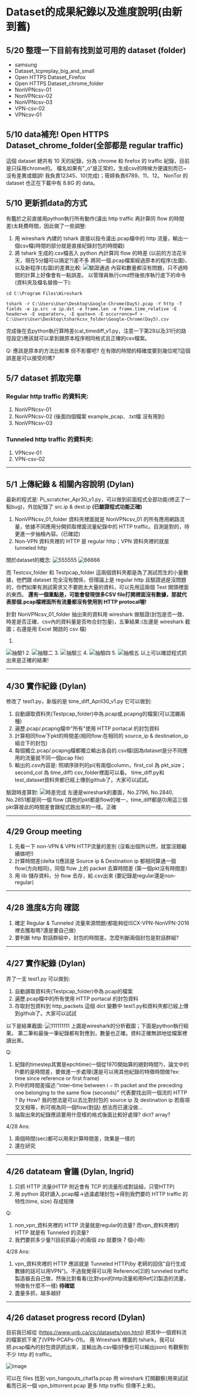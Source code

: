 # Dataset的成果紀錄以及進度說明(由新到舊)

## 5/20 整理一下目前有找到並可用的 dataset (folder)
- samsung
- Dataset_tcpreplay_big_and_small
- Open HTTPS Dataset_Firefox
- Open HTTPS Dataset_chrome_folder
- NonVPNcsv-01
- NonVPNcsv-02
- NonVPNcsv-03
- VPN-csv-02
- VPNcsv-01

## 5/10 data補充! Open HTTPS Dataset_chrome_folder(**全部都是 regular traffic**)
這個 dataset 總共有 10 天的紀錄，分為 chrome 和 firefox 的 traffic 紀錄，目前是只採用chrome的。
檔名如果有"_o"是正常的，生成csv的時候方便識別而已~沒有差異或錯誤!
我負責12345、10(完成)；筱婷負責6789、11、12。
NonTor 的 dataset 也正在下載中有 8.8G 的 data。

## 5/10 更新抓data的方式
有鑑於之前直接用python執行所有動作(濾出 http traffic 再計算同 flow 的時間差)太耗費時間，因此做了一些調整:
1. 用 wireshark 內建的 tshark 直接以指令濾出.pcap檔中的 http 流量，輸出一個csv檔(時間的部分就是直接紀錄封包的時間戳)
2. 將 tshark 生成的.csv檔丟入 python 內計算同 flow 的時差
(以前的方法花半天，現在5分鐘可以搞定?)差不多
將同一個.pcap檔案經過原本的程序(左圖)、以及新程序(右圖)的差異比較:
![驗證通過](https://github.com/Computer-Networks-CO3005-Group3/Final_Project/assets/73822955/b9bbd25d-dd2b-4b08-9e09-b3b693a3304c)
內容和數量都沒有問題，只不過時間的計算上好像會有一點誤差。
以管理員執行cmd然後依序執行底下的命令(資料夾及檔名替換一下):
```
cd C:\Program Files\Wireshark

tshark -r C:\Users\User\Desktop\Google-Chrome(Day5).pcap -Y http -T fields -e ip.src -e ip.dst -e frame.len -e frame.time_relative -E header=n -E separator=, -E quote=n -E occurrence=f > C:\Users\User\Desktop\tsharkcsv_folder\Google-Chrome(Day5).csv
```
完成後在去python執行算時差(cal_timediff_v1.py，注意一下第29以及31行的路徑設定)應該就可以拿到跟原本程序相同格式且正確的csv檔案。

Q:
應該是原本的方法比較準 但不影響吧? 在有限的時間的精確度要到幾位呢?這個誤差是可以接受的嗎?


## 5/7 dataset 抓取完畢
### Regular http traffic 的資料夾:
1. NonVPNcsv-01
2. NonVPNcsv-02 (後面四個檔案 example_pcap、.txt檔 沒有用到)
3. NonVPNcsv-03
### Tunneled http traffic 的資料夾:
1. VPNcsv-01
2. VPN-csv-02

---

## 5/1 上傳紀錄 & 相關內容說明 (Dylan)
最新的程式是: Pi_scratcher_Apr30_v1.py，可以做到前面程式全部功能(修正了一點bug)，外加紀錄了 src.ip & dest.ip **(已驗證程式功能正確)**
1. NonVPNcsv_01_folder 資料夾裡面就是 NonVPNcsv_01 的所有應用網路流量，依據不同應用分開抓取裡面流量紀錄中的 HTTP traffic。目測是對的，待更進一步抽檢內容。(已確認)
2. Non-VPN 資料夾裡的 HTTP 是 regular http；VPN 資料夾裡的就是 tunneled http

關於dataset的概念:
![555555](https://github.com/Computer-Networks-CO3005-Group3/Final_Project/assets/73822955/dc6f94af-9db7-456e-bd81-0f8b7203a0f6)
![66666](https://github.com/Computer-Networks-CO3005-Group3/Final_Project/assets/73822955/05a5cea3-042e-4850-b084-b47b7831adeb)

而 Testcsv_folder 和 Testpcap_folder 這兩個資料夾都是為了測試而生的小量數據，他們跟 dataset 完全沒有關係，但理論上是 regular http 且驗證過是沒問題的，你們如果有測試需求又不要跑太大量的資料，可以先用這兩個 Test 開頭裡面的東西。
**還有一個重點是，可能會發現很多CSV file打開裡面沒有數據，那就代表那個.pcap檔裡面所有流量都沒有使用到 HTTP protocal喔!**

針對 NonVPNcsv_01_folder 抽出來的資料用 wireshark 做驗證(封包是否一致、時差是否正確、csv內的資料量是否吻合封包量)，五筆結果:(左邊是 wireshark 截圖；右邊是用 Excel 開啟的 csv 檔)

1.
![抽驗1](https://github.com/Computer-Networks-CO3005-Group3/Final_Project/assets/73822955/31523919-657f-43a8-89af-4d5e908ad206)
2.
![抽驗二](https://github.com/Computer-Networks-CO3005-Group3/Final_Project/assets/73822955/6c33e338-6389-492e-a494-dcb99d425637)
3.
![抽驗三](https://github.com/Computer-Networks-CO3005-Group3/Final_Project/assets/73822955/40747c74-135c-4069-9aa7-a30eca6285c7)
4.
![抽驗四](https://github.com/Computer-Networks-CO3005-Group3/Final_Project/assets/73822955/910ef0d6-e129-48f2-907e-8c7d63f3c009)
5.
![抽檢五](https://github.com/Computer-Networks-CO3005-Group3/Final_Project/assets/73822955/ce054318-7ea5-42b4-9e5d-774597903834)
以上可以確認程式抓出來是正確的結果!

---
## 4/30 實作紀錄 (Dylan)
修改了 test1.py，新版的是 time_diff_April30_v1.py 它可以做到:
1. 自動讀取資料夾(Testpcap_folder)中為.pcap或.pcapng的檔案(可以混雜兩種)
2. 遍歷.pcap/.pcapng檔中"所有"使用 HTTP portacal 的封包資料
3. 計算相同flow下pkt的時間差(相同flow:在相同的 source_ip & destination_ip 組合下的封包)
4. 每個獨立.pcap/.pcapng檔都獨立輸出各自的.csv檔(因為dataset是分不同應用的流量就不同一個pcap file)
5. 輸出的.csv內容是: 照順序排列的pi(有兩個column，first_col 為 pkt_size；second_col 為 time_diff) csv_folder裡面可以看。
time_diff.py和test_dataset資料夾都已經上傳到github了。大家可以試試。


驗證時差算對:
![時差完成](https://github.com/Computer-Networks-CO3005-Group3/Final_Project/assets/73822955/83a4b9e8-d649-493d-a495-d25fbe0ad872)
左邊是wireshark的畫面，No.2796, No.2840, No.2851都是同一個 flow (其他的pkt都是flow的唯一，time_diff都是0)用這三個pkt算彼此的時間差會跟程式跑出來的一樣。正確

---
## 4/29 Group meeting
1. 先看一下 non-VPN & VPN HTTP流量的差別 (沒看出個所以然，就當沒錯繼續做吧!)
2. 計算時間差(delta t)應該是 Source ip & Destination ip 都相同算通一個 flow(方向相同)，同個 flow 上的 packet 去算時間差 (第一個pkt沒有時間差)
3. 用 lib 儲存資料，分 flow 去存，給.csv出來 (要記錄是regular還是non-regular)

---
## 4/28 進度&方向 確認
1. 確定 Regular & Tunneled 流量來源問題(都能夠從ISCX-VPN-NonVPN-2016裡去獲取嗎?還是要自己做)
2. 要判斷 http 對話群組中，封包的時間差。怎麼判斷兩個封包是對話群組?

---
## 4/27 實作紀錄 (Dylan)
弄了一支 test1.py 可以做到:
1. 自動讀取資料夾(Testpcap_folder)中為.pcap的檔案
2. 遍歷.pcap檔中的所有使用 HTTP portacal 的封包資料
3. 存取封包資料到 http_packets 這個 dict 變數中
test1.py和資料夾都已經上傳到github了。大家可以試試

以下是結果截圖:
![111111111](https://github.com/Computer-Networks-CO3005-Group3/Final_Project/assets/73822955/11f551f4-ae38-4fec-a58a-72b88caf9f66)
上圖是wireshark的分析截圖；下面是python執行結果。
第二筆和最後一筆紀錄都有對應到，數量也正確。資料正確無誤地從檔案裡讀出來。

Q:
1. 紀錄的timestep其實是epchtime(一個從1970開始算的絕對時間?)，論文中的Pi要的是時間差，要做進一步處理(還是可以用其他紀錄的特徵時間做?ex: time since reference or first frame)
2. Pi中的時間差描述:"inter–time between i − th packet and the preceding one belonging to the same flow (seconds)" 代表要找出同一個流的 HTTP ? By How? 我的想法是可以去比對封包的 source ip 及 destination ip 若兩項交叉相等，則可視為同一個flow(對話) 想法而已還沒做...
3. 抽取出來的紀錄應該要用什麼樣的格式後面比較好處理? dict? array?

4/28 Ans:
1. 兩個時間(sec)都可以用來計算時間差，效果是一樣的
2. 還在研究

---
## 4/26 datateam 會議 (Dylan, Ingrid)
1. 只抓 HTTP 流量(HTTP 附近會有 TCP 的流量形成對話組，只管HTTP)
2. 用 python 寫好讀入.pcap檔->過濾處理封包->得到我們要的 HTTP traffic 的特性(time, size) 存成矩陣

Q:
1. non_vpn_資料夾裡的 HTTP 流量就是regular的流量? 而vpn_資料夾裡的 HTTP 就是有 Tunneled 的流量?
2. 我們要抓多少量?(目前抓最小的兩個 zip 就要快 7 個小時)

4/28 Ans:
1. vpn_資料夾裡的 HTTP 應該就是 Tunneled HTTP(by 老師的回信"自行生成數據的話可以用VPN")。不過我覺得可以用 Reference[2]的 tunneled traffic 製造器去自己做，然後比對看看(比對vpn的http流量和用Ref[2]製造的流量，特徵有什麼不一樣) **待確認**
2. 盡量多抓，越多越好

---
## 4/26 dataset progress record (Dylan)

目前我已經從 (https://www.unb.ca/cic/datasets/vpn.html) 把其中一個資料流的檔案抓下來了(VPN-PCAPs-01)。
用 Wireshark 裡面的 tshark，我可以把.pcap檔內的封包資訊抓出來，並輸出為.csv檔(好像也可以輸出json)
有觀察到不少 http 的 traffic。

![image](https://github.com/Computer-Networks-CO3005-Group3/Final_Project/assets/73822955/b6792f1d-1070-4a17-83ee-28edb7041a6e)

可以在 files 找到 vpn_hangouts_chat1a.pcap 用 wireshark 打開觀察(用來試試看而已另一個 vpn_bittorrent.pcap 更多 http traffic 但傳不上來)。
